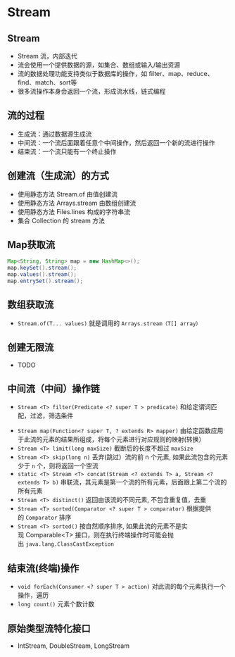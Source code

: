 # Stream

## Stream

- Stream 流，内部迭代
- 流会使用一个提供数据的源，如集合、数组或输入/输出资源
- 流的数据处理功能支持类似于数据库的操作，如 filter、map、reduce、find、match、sort等
- 很多流操作本身会返回一个流，形成流水线，链式编程

## 流的过程

- 生成流：通过数据源生成流
- 中间流：一个流后面跟着任意个中间操作，然后返回一个新的流进行操作
- 结束流：一个流只能有一个终止操作

## 创建流（生成流）的方式

- 使用静态方法 Stream.of 由值创建流
- 使用静态方法 Arrays.stream 由数组创建流
- 使用静态方法 Files.lines 构成的字符串流
- 集合 Collection 的 stream 方法

## Map获取流

```java
Map<String, String> map = new HashMap<>();  
map.keySet().stream();  
map.values().stream();
map.entrySet().stream();
```

## 数组获取流

- `Stream.of(T... values)` 就是调用的 `Arrays.stream（T[] array）`

## 创建无限流

- TODO

## 中间流（中间）操作链

- `Stream <T> filter(Predicate <? super T > predicate)` 和给定谓词匹配，过滤，筛选条件
* `Stream map(Function<? super T, ? extends R> mapper)` 由给定函数应用于此流的元素的结果所组成，将每个元素进行对应规则的映射(转换）
* `Stream <T> limit(long maxSize)` 截断后的长度不超过 `maxSize` 
* `Stream <T> skip(long n)` 丢弃(跳过）流的前 n 个元素, 如果此流包含的元素少于 `n` 个，则将返回一个空流
* `static <T> Stream <T> concat(Stream <? extends T> a, Stream <? extends T> b)` 串联流，其元素是第一个流的所有元素，后面跟上第二个流的所有元素
* `Stream <T> distinct()` 返回由该流的不同元素, 不包含重复值，去重
* `Stream <T> sorted(Comparator <? super T > comparator)` 根据提供的 `Comparator` 排序
* `Stream <T> sorted()` 按自然顺序排序, 如果此流的元素不是实现 Comparable\<T> 接口，则在执行终端操作时可能会抛出 `java.lang.ClassCastException`

## 结束流(终端)操作

- `void forEach(Consumer <? super T > action)` 对此流的每个元素执行一个操作，遍历
- `long count()` 元素个数计数


## 原始类型流特化接口

- IntStream, DoubleStream, LongStream